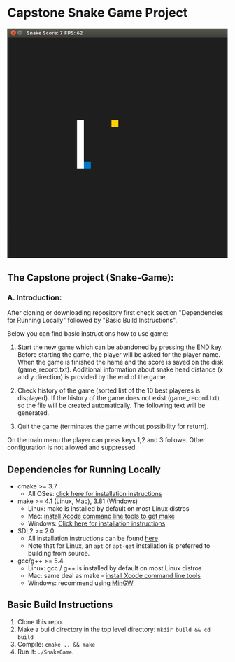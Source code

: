 # Capstone Snake Game Project

<img src="snake_game.gif"/>

## The Capstone project (Snake-Game):

### A. Introduction:
After cloning or downloading repository first check section "Dependencies for Running Locally" followed by "Basic Build Instructions".

Below you can find basic instructions how to use game:

1. Start the new game which can be abandoned by pressing the END key. Before starting the game, the player will be asked for the player name. When the game is finished the name and the score is saved on the disk (game_record.txt). Additional information about snake head distance (x and y direction) is provided by the end of the game.

2. Check history of the game (sorted list of the 10 best playeres is displayed). If the history of the game does not exist (game_record.txt) so the file will be created automatically. The following text will be generated.

3. Quit the game (terminates the game without possibility for return).

On the main menu the player can press keys 1,2 and 3 followe. Other configuration is not allowed and suppressed.

## Dependencies for Running Locally
* cmake >= 3.7
  * All OSes: [click here for installation instructions](https://cmake.org/install/)
* make >= 4.1 (Linux, Mac), 3.81 (Windows)
  * Linux: make is installed by default on most Linux distros
  * Mac: [install Xcode command line tools to get make](https://developer.apple.com/xcode/features/)
  * Windows: [Click here for installation instructions](http://gnuwin32.sourceforge.net/packages/make.htm)
* SDL2 >= 2.0
  * All installation instructions can be found [here](https://wiki.libsdl.org/Installation)
  * Note that for Linux, an `apt` or `apt-get` installation is preferred to building from source.
* gcc/g++ >= 5.4
  * Linux: gcc / g++ is installed by default on most Linux distros
  * Mac: same deal as make - [install Xcode command line tools](https://developer.apple.com/xcode/features/)
  * Windows: recommend using [MinGW](http://www.mingw.org/)

## Basic Build Instructions

1. Clone this repo.
2. Make a build directory in the top level directory: `mkdir build && cd build`
3. Compile: `cmake .. && make`
4. Run it: `./SnakeGame`.
